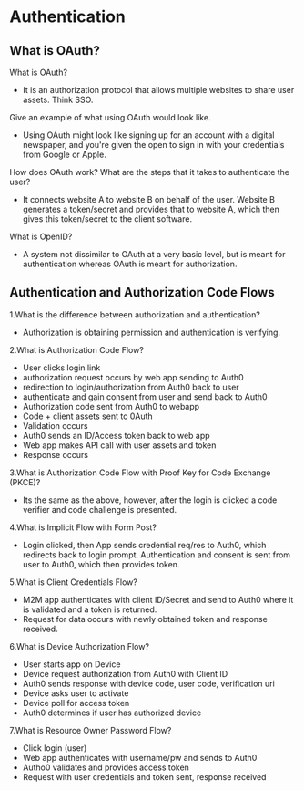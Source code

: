 # Authentication

## What is OAuth?

What is OAuth?

- It is an authorization protocol that allows multiple websites to share user assets. Think SSO.

Give an example of what using OAuth would look like.

 - Using OAuth might look like signing up for an account with a digital newspaper, and you're given the open to sign in with your credentials from Google or Apple.

How does OAuth work? What are the steps that it takes to authenticate the user?

- It connects website A to website B on behalf of the user. Website B generates a token/secret and provides that to website A, which then gives this token/secret to the client software. 

What is OpenID?

- A system not dissimilar to OAuth at a very basic level, but is meant for authentication whereas OAuth is meant for authorization.

## Authentication and Authorization Code Flows

1.What is the difference between authorization and authentication?
- Authorization is obtaining permission and authentication is verifying.

2.What is Authorization Code Flow?
- User clicks login link
- authorization request occurs by web app sending to Auth0
- redirection to login/authorization from Auth0 back to user
- authenticate and gain consent from user and send back to Auth0
- Authorization code sent from Auth0 to webapp
- Code + client assets sent to 0Auth
- Validation occurs 
- Auth0 sends an ID/Access token back to web app
- Web app makes API call with user assets and token
- Response occurs

3.What is Authorization Code Flow with Proof Key for Code Exchange (PKCE)?
 - Its the same as the above, however, after the login is clicked a code verifier and code challenge is presented.

4.What is Implicit Flow with Form Post?
- Login clicked, then App sends credential req/res to Auth0, which redirects back to login prompt. Authentication and consent is sent from user to Auth0, which then provides token.

5.What is Client Credentials Flow?
- M2M app authenticates with client ID/Secret and send to Auth0 where it is validated and a token is returned.
- Request for data occurs with newly obtained token and response received.

6.What is Device Authorization Flow?
- User starts app on Device
- Device request authorization from Auth0 with Client ID
- Auth0 sends response with device code, user code, verification uri
- Device asks user to activate 
- Device poll for access token
- Auth0 determines if user has authorized device

7.What is Resource Owner Password Flow?
- Click login (user)
- Web app authenticates with username/pw and sends to Auth0
- Autho0 validates and provides access token
- Request with user credentials and token sent, response received
